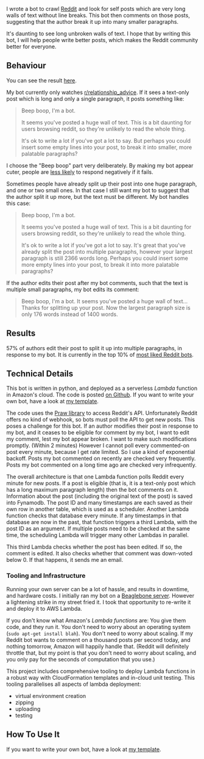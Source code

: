 
I wrote a bot to crawl [Reddit](reddit.com) and look for self posts which are very long walls of text without line breaks.
This bot then comments on those posts, suggesting that the author break it up into many smaller paragraphs.

It's daunting to see long unbroken walls of text.
I hope that by writing this bot, I will help people write better posts, which makes the Reddit community better for everyone.

## Behaviour

You can see the result [here](https://www.reddit.com/user/paragraphiser_bot).

My bot currently only watches [r/relationship_advice](https://www.reddit.com/r/relationship_advice).
If it sees a text-only post which is long and only a single paragraph, it posts something like:

> <p>Beep boop, I'm a bot.</p>
>
> <p>It seems you've posted a huge wall of text. This is a bit daunting for users browsing reddit, so they're unlikely to read the whole thing.</p>
>
> <p>It's ok to write a lot if you've got a lot to say. But perhaps you could insert some empty lines into your post, to break it into smaller, more palatable paragraphs?</p>

I choose the "Beep boop" part very deliberately.
By making my bot appear cuter, people are [less likely](https://theoatmeal.com/static/blog_google_self_driving_car.html) to respond negatively if it fails.

Sometimes people have already split up their post into one huge paragraph, and one or two small ones.
In that case I still want my bot to suggest that the author split it up more, but the text must be different.
My bot handles this case:

> Beep boop, I'm a bot.
>
> It seems you've posted a huge wall of text. This is a bit daunting for users browsing reddit, so they're unlikely to read the whole thing.
>
> It's ok to write a lot if you've got a lot to say. It's great that you've already split the post into multiple paragraphs, however your largest paragraph is still 2366 words long. Perhaps you could insert some more empty lines into your post, to break it into more palatable paragraphs?

If the author edits their post after my bot comments, such that the text is multiple small paragraphs, my bot edits its comment:

> Beep boop, I'm a bot.
> It seems you've posted a huge wall of text... Thanks for splitting up your post. Now the largest paragraph size is only 176 words instead of 1400 words.



## Results

57% of authors edit their post to split it up into multiple paragraphs, in response to my bot.
It is currently in the top 10% of [most liked Reddit bots](https://botrank.pastimes.eu/?sort=rank&page=3).


## Technical Details

This bot is written in python, and deployed as a serverless *Lambda* function in Amazon's cloud.
The code is posted [on Github](https://github.com/mlda065/paragraphiser_bot_aws/tree/paragraphiser).
If you want to write your own bot, have a look at [my template](https://github.com/mlda065/paragraphiser_bot_aws).

The code uses the [Praw library](https://praw.readthedocs.io/en/latest/) to access Reddit's API.
Unfortunately Reddit offers no kind of webhook, so bots must poll the API to get new posts.
This poses a challenge for this bot.
If an author modifies their post in response to my bot, and it ceases to be eligible for comment by my bot, I want to edit my comment, lest my bot appear broken. I want to make such modifications promptly. (Within 2 minutes)
However I cannot poll every commented-on post every minute, because I get rate limited.
So I use a kind of exponential backoff.
Posts my bot commented on recently are checked very frequently.
Posts my bot commented on a long time ago are checked very infrequently.

The overall architecture is that one Lambda function polls Reddit every minute for new posts.
If a post is eligible (that is, it is a text-only post which has a long maximum paragraph length) then the bot comments on it.
Information about the post (including the original text of the post) is saved into Fynamodb.
The post ID and many timestamps are each saved as their own row in another table, which is used as a scheduler.
Another Lambda function checks that database every minute.
If any timestamps in that database are now in the past, that function triggers a third Lambda, with the post ID as an argument.
If multiple posts need to be checked at the same time, the scheduling Lambda will trigger many other Lambdas in parallel.

This third Lambda checks whether the post has been edited. If so, the comment is edited.
It also checks whether that comment was down-voted below 0.
If that happens, it sends me an email.



### Tooling and Infrastructure

Running your own server can be a lot of hassle, and results in downtime, and hardware costs.
I initially ran my bot on a [Beaglebone server](https://beagleboard.org/black/).
However a lightening strike in my street fried it.
I took that opportunity to re-write it and deploy it to AWS Lambda.

If you don't know what Amazon's *Lambda functions* are: You give them code, and they run it.
You don't need to worry about an operating system (`sudo apt-get install blah`).
You don't need to worry about scaling.
If my Reddit bot wants to comment on a thousand posts per second today, and nothing tomorrow, Amazon will happily handle that.
(Reddit will definitely throttle that, but my point is that you don't need to worry about scaling, and you only pay for the seconds of computation that you use.)

This project includes comprehensive tooling to deploy Lambda functions in a robust way with CloudFormation templates and in-cloud unit testing.
This tooling parallelises all aspects of lambda deployment:
 * virtual environment creation
 * zipping
 * uploading
 * testing

## How To Use It

If you want to write your own bot, have a look at [my template](https://github.com/mlda065/paragraphiser_bot_aws).

